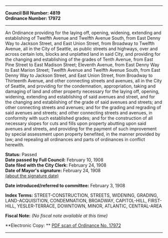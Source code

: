 * * * * *  
  
**Council Bill Number: [](#h0)[](#h2)4819**   
**Ordinance Number: 17972**  
  
* * * * *  
  
An Ordinance providing for the laying off, opening, widening, extending and establishing of Twelfth Avenue and Twelfth Avenue South, from East Denny Way to Jackson Street, and East Union Street, from Broadway to Twelfth Avenue, all in the City of Seattle, as public streets and highways, over and across certain lots, blocks and unplatted land in said City, and providing for the changing and establishing of the grades of Tenth Avenue, from East Pine Street to East Madison Street; Eleventh Avenue, from East Denny Way to East Marion Street; Twelfth Avenue and Twelfth Avenue South, from East Denny Way to Jackson Street, and East Union Street, from Broadway to Thirteenth Avenue, and other connecting streets and avenues, all in the City of Seattle, and providing for the condemnation, appropriation, taking and damaging of land and other property necessary for the laying off, opening, widening, extending and establishing of said avenues and street, and for the changing and establishing of the grade of said avenues and streets; and other connecting streets and avenues; and for the grading and regrading of said avenues and streets; and other connecting streets and avenues, in conformity with such established grades; and for the construction of all necessary slopes for cuts and fills upon property abutting upon said avenues and streets, and providing for the payment of such improvement by special assessment upon property benefited, in the manner provided by law; and repealing all ordinances and parts of ordinances in conflict herewith.  
  
**Status:** Passed   
**Date passed by Full Council:** February 10, 1908   
**Date filed with the City Clerk:** February 24, 1908   
**Date of Mayor's signature:** February 24, 1908   
[(about the signature date)](/~public/approvaldate.htm)   
  
  
**Date introduced/referred to committee:** February 3, 1908   
  
**Index Terms:** STREET-CONSTRUCTION, STREETS, WIDENING, GRADING, LAND-ACQUISITION, CONDEMNATION, BROADWAY, CAPITOL-HILL, FIRST-HILL, YESLER-TERRACE, DOWNTOWN, MINOR, ATLANTIC, CENTRAL-AREA  
  
**Fiscal Note:** *(No fiscal note available at this time)*  
  
**Electronic Copy: ** [PDF scan of Ordinance No. 17972](/~archives/Ordinances/Ord_17972.pdf)  
  
* * * * *  
